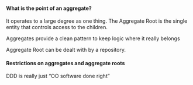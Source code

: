 #### What is the point of an aggregate?

It operates to a large degree as one thing. 
The Aggregate Root is the single entity that controls access to the children.

Aggregates provide a clean pattern to keep logic where it really belongs

Aggregate Root can be dealt with by a repository.

#### Restrictions on aggregates and aggregate roots


DDD is really just “OO software done right”